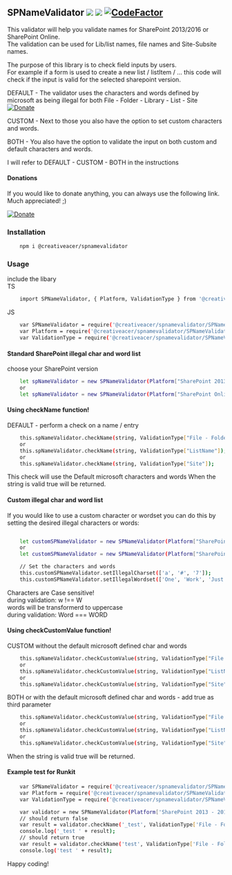 ## SPNameValidator  ![](https://img.shields.io/badge/Build-passing-brightgreen.svg)  ![](https://img.shields.io/badge/coverage-100%25-brightgreen.svg) [![CodeFactor](https://www.codefactor.io/repository/github/creativeacer/spnamevalidator/badge/master)](https://www.codefactor.io/repository/github/creativeacer/spnamevalidator/overview/master)

This validator will help you validate names for SharePoint 2013/2016 or SharePoint Online.  
The validation can be used for Lib/list names, file names and Site-Subsite names.  

The purpose of this library is to check field inputs by users.  
For example if a form is used to create a new list / listItem / ... this code will check if the input is valid for the selected sharepoint version.

DEFAULT - The validator uses the characters and words defined by microsoft as being illegal for both File - Folder - Library - List - Site  
[![Donate](https://img.shields.io/badge/Microsoft-Link-blue.svg)](https://support.office.com/en-us/article/Invalid-file-names-and-file-types-in-OneDrive-OneDrive-for-Business-and-SharePoint-64883a5d-228e-48f5-b3d2-eb39e07630fa)

CUSTOM - Next to those you also have the option to set custom characters and words.  

BOTH - You also have the option to validate the input on both custom and default characters and words.  

I will refer to DEFAULT - CUSTOM - BOTH in the instructions  

#### Donations
If you would like to donate anything, you can always use the following link. Much appreciated! ;)

[![Donate](https://img.shields.io/badge/Donate-paypal-green.svg)](https://paypal.me/creativeacerm)


### Installation
```bash
    npm i @creativeacer/spnamevalidator
```


### Usage

include the libary  
TS
```bash
    import SPNameValidator, { Platform, ValidationType } from '@creativeacer/spnamevalidator/SPNameValidator';
```
JS  
```bash
    var SPNameValidator = require('@creativeacer/spnamevalidator/SPNameValidator').default;
    var Platform = require('@creativeacer/spnamevalidator/SPNameValidator').Platform;
    var ValidationType = require('@creativeacer/spnamevalidator/SPNameValidator').ValidationType;
```

#### Standard SharePoint illegal char and word list

choose your SharePoint version
```bash
    let spNameValidator = new SPNameValidator(Platform["SharePoint 2013 - 2016"]);
    or
    let spNameValidator = new SPNameValidator(Platform["SharePoint Online"]);
```

#### Using checkName function!
DEFAULT - perform a check on a name / entry 

```bash
    this.spNameValidator.checkName(string, ValidationType["File - Folder"]);
    or
    this.spNameValidator.checkName(string, ValidationType["ListName"]);
    or
    this.spNameValidator.checkName(string, ValidationType["Site"]);
```
This check will use the Default microsoft characters and words
When the string is valid true will be returned.

#### Custom illegal char and word list

If you would like to use a custom character or wordset you can do this by setting the desired illegal characters or words:
```bash

    let customSPNameValidator = new SPNameValidator(Platform["SharePoint 2013 - 2016"]);
    or
    let customSPNameValidator = new SPNameValidator(Platform["SharePoint Online"]);

    // Set the characters and words
    this.customSPNameValidator.setIllegalCharset(['a', '#', '7']);
    this.customSPNameValidator.setIllegalWordset(['One', 'Work', 'Just']);
```
Characters are Case sensitive!  
during validation: w !== W  
words will be transformerd to uppercase  
during validation: Word === WORD  

#### Using checkCustomValue function!
CUSTOM
without the default microsoft defined char and words
```bash
    this.spNameValidator.checkCustomValue(string, ValidationType["File - Folder"]);
    or
    this.spNameValidator.checkCustomValue(string, ValidationType["ListName"]);
    or
    this.spNameValidator.checkCustomValue(string, ValidationType["Site"]);
```
BOTH
or with the default microsoft defined char and words -
add true as third parameter
```bash
    this.spNameValidator.checkCustomValue(string, ValidationType["File - Folder"], true);
    or
    this.spNameValidator.checkCustomValue(string, ValidationType["ListName"], true);
    or
    this.spNameValidator.checkCustomValue(string, ValidationType["Site"], true);
```


When the string is valid true will be returned.

#### Example test for Runkit
```bash
    var SPNameValidator = require('@creativeacer/spnamevalidator/SPNameValidator').default;
    var Platform = require('@creativeacer/spnamevalidator/SPNameValidator').Platform;
    var ValidationType = require('@creativeacer/spnamevalidator/SPNameValidator').ValidationType;

    var validator = new SPNameValidator(Platform['SharePoint 2013 - 2016']);
    // should return false
    var result = validator.checkName('_test', ValidationType['File - Folder']);
    console.log('_test ' + result);
    // should return true
    var result = validator.checkName('test', ValidationType['File - Folder']);
    console.log('test ' + result);
```



Happy coding!

